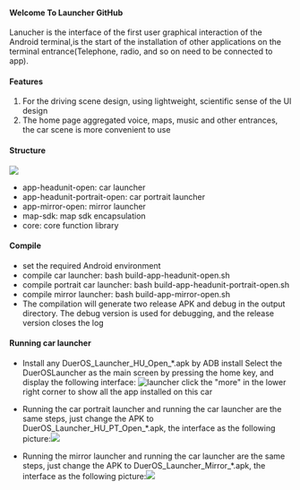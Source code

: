 #### Welcome To Launcher GitHub
Lanucher is the interface of the first user graphical interaction of the Android terminal,is the start of the installation of other applications on the terminal entrance(Telephone, radio, and so on need to be connected to app).
#### Features
1. For the driving scene design, using lightweight, scientific sense of the UI design
2. The home page aggregated voice, maps, music and other entrances, the car scene is more convenient to use

#### Structure

![](launcher_en.png)

- app-headunit-open: car launcher
- app-headunit-portrait-open: car portrait launcher
- app-mirror-open: mirror launcher
- map-sdk: map sdk encapsulation
- core: core function library

#### Compile
- set the required Android environment
- compile car launcher: bash build-app-headunit-open.sh
- compile portrait car launcher: bash build-app-headunit-portrait-open.sh
- compile mirror launcher: bash build-app-mirror-open.sh
- The compilation will generate two release APK and debug in the output directory. The debug version is used for debugging, and the release version closes the log

#### Running car launcher
- Install any DuerOS\_Launcher\_HU\_Open_*.apk by ADB install
Select the DuerOSLauncher as the main screen by pressing the home key, and display the following interface:
![launcher](main_page.jpeg)
click the "more" in the lower right corner to show all the app installed on this car

- Running the car portrait launcher and running the car launcher are the same steps, just change the APK to DuerOS\_Launcher\_HU\_PT\_Open_*.apk, the interface as the following picture:![](main_portrait_page.png)

- Running the mirror launcher and running the car launcher are the same steps, just change the APK to DuerOS\_Launcher\_Mirror_*.apk, the interface as the following picture:![](main_mirror_page.jpeg)